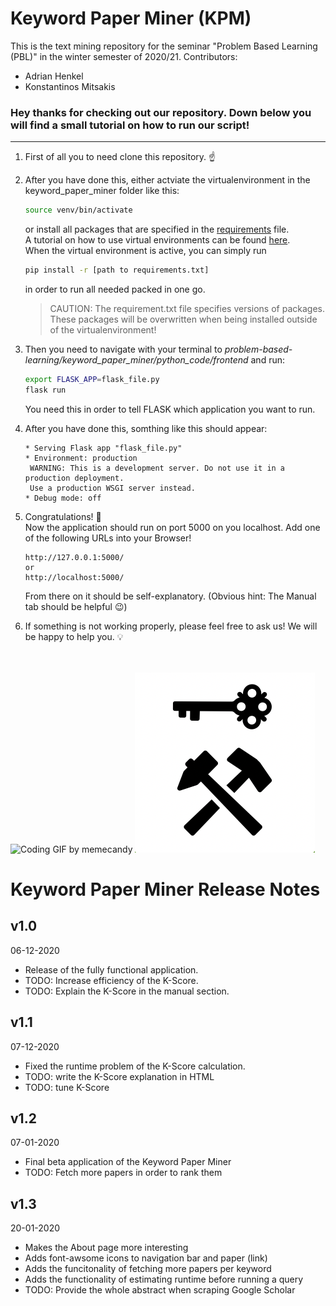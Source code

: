 Keyword Paper Miner (KPM)
======================

This is the text mining repository for the seminar "Problem Based Learning <br>
(PBL)" in the winter semester of 2020/21.
Contributors: <br>
* Adrian Henkel
* Konstantinos Mitsakis

### Hey thanks for checking out our repository. Down below you will find a small tutorial on how to run our script!
______

1. First of all you to need clone this repository. ☝️
2. After you have done this, either actviate the virtualenvironment in the keyword_paper_miner folder     like this:
    ```bash
    source venv/bin/activate
    ```
    or install all packages that are specified in the [requirements][req] file. <br> 
    A tutorial on how to use virtual environments can be found [here][venv].<br>
    When the virtual environment is active, you can simply run <br> 
    ```bash 
    pip install -r [path to requirements.txt]
    ```
    in order to run all needed packed in one go.
    >CAUTION: The requirement.txt file specifies versions of packages. These packages will be overwritten when being installed outside of the virtualenvironment!
    
3. Then you need to navigate with your terminal to *problem-based-learning/keyword_paper_miner/python_code/frontend* and run:
    ```bash
    export FLASK_APP=flask_file.py
    flask run
    ```
    You need this in order to tell FLASK which application you want to run.
4. After you have done this, somthing like this should appear:
    ```
    * Serving Flask app "flask_file.py"
    * Environment: production
     WARNING: This is a development server. Do not use it in a production deployment.
     Use a production WSGI server instead.
    * Debug mode: off
     ```
5. Congratulations! 🎉 <br>
Now the application should run on port 5000 on you localhost. Add one of the following URLs into your Browser!
    ```
    http://127.0.0.1:5000/
    or
    http://localhost:5000/
    ```
    From there on it should be self-explanatory. (Obvious hint: The Manual tab should be helpful 😉)
6. If something is not working properly, please feel free to ask us! We will be happy to help you. 💡
<br>
<br>
<img style="float='left';"src="https://media2.giphy.com/media/LmNwrBhejkK9EFP504/giphy.gif?cid=ecf05e47ac7b6060c2de1312e14d1335097ad1f4cb5db286&amp;rid=giphy.gif" alt="Coding GIF by memecandy" style="width: 480px; height: 480px; left: 0px; top: 0px; opacity: 0;">
<img src="https://github.com/mainpyp/paper-miner/blob/main/keyword_paper_miner/python_code/frontend/images/thumbnail_logo.png">


# Keyword Paper Miner Release Notes
## v1.0
06-12-2020

* Release of the fully functional application.
* TODO: Increase efficiency of the K-Score.
* TODO: Explain the K-Score in the manual section.

## v1.1
07-12-2020

* Fixed the runtime problem of the K-Score calculation. 
* TODO: write the K-Score explanation in HTML
* TODO: tune K-Score

## v1.2
07-01-2020

* Final beta application of the Keyword Paper Miner
* TODO: Fetch more papers in order to rank them

## v1.3
20-01-2020

* Makes the About page more interesting
* Adds font-awsome icons to navigation bar and paper (link)
* Adds the funcitonality of fetching more papers per keyword
* Adds the functionality of estimating runtime before running a query
* TODO: Provide the whole abstract when scraping Google Scholar

[req]: https://gitlab.lrz.de/000000000149C8EB/problem-based-learning/-/blob/master/requirements.txt
[venv]: https://uoa-eresearch.github.io/eresearch-cookbook/recipe/2014/11/26/python-virtual-env/
[KPM]: "https://gitlab.lrz.de/000000000149C8EB/problem-based-learning/-/blob/master/keyword_paper_miner/python_code/frontend/images/thumbnail_logo.png"
